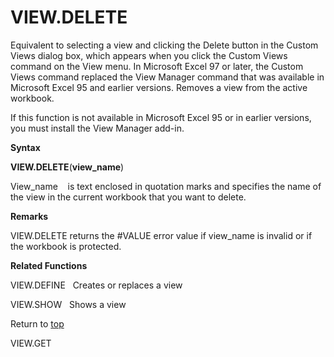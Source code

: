 VIEW.DELETE
===========

Equivalent to selecting a view and clicking the Delete button in the
Custom Views dialog box, which appears when you click the Custom Views
command on the View menu. In Microsoft Excel 97 or later, the Custom
Views command replaced the View Manager command that was available in
Microsoft Excel 95 and earlier versions. Removes a view from the active
workbook.

If this function is not available in Microsoft Excel 95 or in earlier
versions, you must install the View Manager add-in.

**Syntax**

**VIEW.DELETE**(**view\_name**)

View\_name    is text enclosed in quotation marks and specifies the name
of the view in the current workbook that you want to delete.

**Remarks**

VIEW.DELETE returns the \#VALUE error value if view\_name is invalid or
if the workbook is protected.

**Related Functions**

VIEW.DEFINE   Creates or replaces a view

VIEW.SHOW   Shows a view

Return to [top](#T)

VIEW.GET
